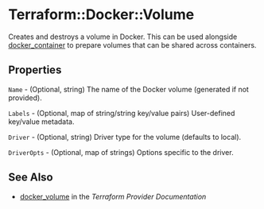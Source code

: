 # Terraform::Docker::Volume

Creates and destroys a volume in Docker. This can be used alongside
[docker\_container](/docs/providers/docker/r/container.html)
to prepare volumes that can be shared across containers.

## Properties

`Name` - (Optional, string) The name of the Docker volume (generated if not
provided).

`Labels` - (Optional, map of string/string key/value pairs) User-defined key/value metadata.

`Driver` - (Optional, string) Driver type for the volume (defaults to local).

`DriverOpts` - (Optional, map of strings) Options specific to the driver.


## See Also

* [docker_volume](https://www.terraform.io/docs/providers/docker/r/volume.html) in the _Terraform Provider Documentation_